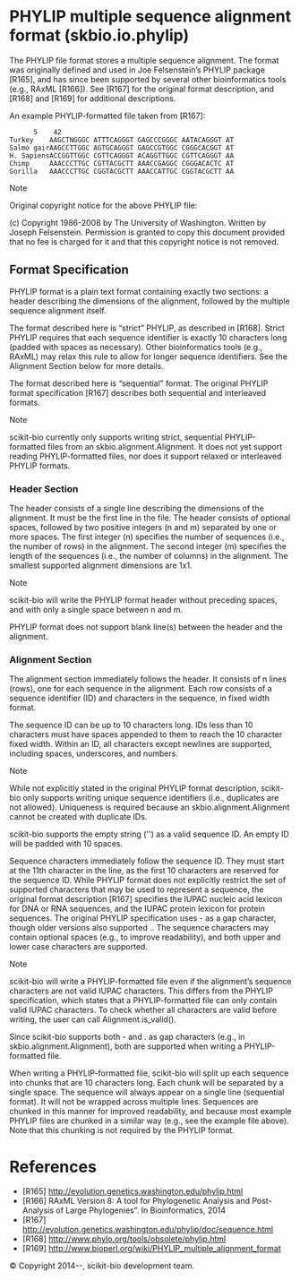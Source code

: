 # PHYLIP multiple sequence alignment format (skbio.io.phylip)
The PHYLIP file format stores a multiple sequence alignment. The format was originally defined and used in Joe Felsenstein’s PHYLIP package [R165], and has since been supported by several other bioinformatics tools (e.g., RAxML [R166]). See [R167] for the original format description, and [R168] and [R169] for additional descriptions.

An example PHYLIP-formatted file taken from [R167]:
```
      5    42
Turkey    AAGCTNGGGC ATTTCAGGGT GAGCCCGGGC AATACAGGGT AT
Salmo gairAAGCCTTGGC AGTGCAGGGT GAGCCGTGGC CGGGCACGGT AT
H. SapiensACCGGTTGGC CGTTCAGGGT ACAGGTTGGC CGTTCAGGGT AA
Chimp     AAACCCTTGC CGTTACGCTT AAACCGAGGC CGGGACACTC AT
Gorilla   AAACCCTTGC CGGTACGCTT AAACCATTGC CGGTACGCTT AA
```
Note

Original copyright notice for the above PHYLIP file:

(c) Copyright 1986-2008 by The University of Washington. Written by Joseph Felsenstein. Permission is granted to copy this document provided that no fee is charged for it and that this copyright notice is not removed.


## Format Specification
PHYLIP format is a plain text format containing exactly two sections: a header describing the dimensions of the alignment, followed by the multiple sequence alignment itself.

The format described here is “strict” PHYLIP, as described in [R168]. Strict PHYLIP requires that each sequence identifier is exactly 10 characters long (padded with spaces as necessary). Other bioinformatics tools (e.g., RAxML) may relax this rule to allow for longer sequence identifiers. See the Alignment Section below for more details.

The format described here is “sequential” format. The original PHYLIP format specification [R167] describes both sequential and interleaved formats.

Note

scikit-bio currently only supports writing strict, sequential PHYLIP-formatted files from an skbio.alignment.Alignment. It does not yet support reading PHYLIP-formatted files, nor does it support relaxed or interleaved PHYLIP formats.

### Header Section
The header consists of a single line describing the dimensions of the alignment. It must be the first line in the file. The header consists of optional spaces, followed by two positive integers (n and m) separated by one or more spaces. The first integer (n) specifies the number of sequences (i.e., the number of rows) in the alignment. The second integer (m) specifies the length of the sequences (i.e., the number of columns) in the alignment. The smallest supported alignment dimensions are 1x1.

Note

scikit-bio will write the PHYLIP format header without preceding spaces, and with only a single space between n and m.

PHYLIP format does not support blank line(s) between the header and the alignment.

### Alignment Section
The alignment section immediately follows the header. It consists of n lines (rows), one for each sequence in the alignment. Each row consists of a sequence identifier (ID) and characters in the sequence, in fixed width format.

The sequence ID can be up to 10 characters long. IDs less than 10 characters must have spaces appended to them to reach the 10 character fixed width. Within an ID, all characters except newlines are supported, including spaces, underscores, and numbers.

Note

While not explicitly stated in the original PHYLIP format description, scikit-bio only supports writing unique sequence identifiers (i.e., duplicates are not allowed). Uniqueness is required because an skbio.alignment.Alignment cannot be created with duplicate IDs.

scikit-bio supports the empty string ('') as a valid sequence ID. An empty ID will be padded with 10 spaces.

Sequence characters immediately follow the sequence ID. They must start at the 11th character in the line, as the first 10 characters are reserved for the sequence ID. While PHYLIP format does not explicitly restrict the set of supported characters that may be used to represent a sequence, the original format description [R167] specifies the IUPAC nucleic acid lexicon for DNA or RNA sequences, and the IUPAC protein lexicon for protein sequences. The original PHYLIP specification uses - as a gap character, though older versions also supported .. The sequence characters may contain optional spaces (e.g., to improve readability), and both upper and lower case characters are supported.

Note

scikit-bio will write a PHYLIP-formatted file even if the alignment’s sequence characters are not valid IUPAC characters. This differs from the PHYLIP specification, which states that a PHYLIP-formatted file can only contain valid IUPAC characters. To check whether all characters are valid before writing, the user can call Alignment.is_valid().

Since scikit-bio supports both - and . as gap characters (e.g., in skbio.alignment.Alignment), both are supported when writing a PHYLIP-formatted file.

When writing a PHYLIP-formatted file, scikit-bio will split up each sequence into chunks that are 10 characters long. Each chunk will be separated by a single space. The sequence will always appear on a single line (sequential format). It will not be wrapped across multiple lines. Sequences are chunked in this manner for improved readability, and because most example PHYLIP files are chunked in a similar way (e.g., see the example file above). Note that this chunking is not required by the PHYLIP format.



# References
* [R165]	http://evolution.genetics.washington.edu/phylip.html
* [R166]	RAxML Version 8: A tool for Phylogenetic Analysis and Post-Analysis of Large Phylogenies”. In Bioinformatics, 2014
* [R167]	http://evolution.genetics.washington.edu/phylip/doc/sequence.html
* [R168]	http://www.phylo.org/tools/obsolete/phylip.html
* [R169]	http://www.bioperl.org/wiki/PHYLIP_multiple_alignment_format

© Copyright 2014--, scikit-bio development team.


